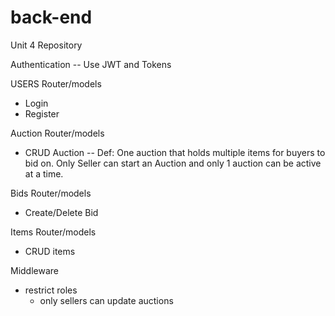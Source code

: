 # back-end
Unit 4 Repository


Authentication
    -- Use JWT and Tokens

USERS Router/models
 * Login
 * Register


Auction Router/models
 * CRUD Auction
 -- Def: One auction that holds multiple items for buyers to bid on. Only Seller can start an Auction and only 1 auction can be active at a time.

Bids Router/models
 * Create/Delete Bid

Items Router/models
 * CRUD items

Middleware
 * restrict roles
    - only sellers can update auctions

